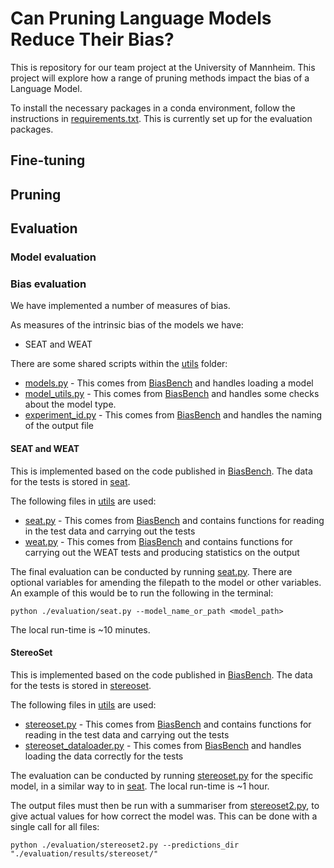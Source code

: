 # Can Pruning Language Models Reduce Their Bias?

This is repository for our team project at the University of Mannheim. This project will explore how a range of pruning methods impact the bias of a Language Model.

To install the necessary packages in a conda environment, follow the instructions in [requirements.txt](requirements.txt). This is currently set up for the evaluation packages.

## Fine-tuning

## Pruning

## Evaluation

### Model evaluation

### Bias evaluation

We have implemented a number of measures of bias.

As measures of the intrinsic bias of the models we have:
- SEAT and WEAT

There are some shared scripts within the [utils](evaluation/utils/) folder:
- [models.py](evaluation/utils/models.py) - This comes from [BiasBench](https://github.com/McGill-NLP/bias-bench) and handles loading a model
- [model_utils.py](evaluation/utils/model_utils.py) - This comes from [BiasBench](https://github.com/McGill-NLP/bias-bench) and handles some checks about the model type.
- [experiment_id.py](evaluation/utils/experiment_id.py) - This comes from [BiasBench](https://github.com/McGill-NLP/bias-bench) and handles the naming of the output file

#### SEAT and WEAT

This is implemented based on the code published in [BiasBench](https://github.com/McGill-NLP/bias-bench). The data for the tests is stored in [seat](evaluation/data/seat/).

The following files in [utils](evaluation/utils/) are used:
- [seat.py](evaluation/utils/seat.py) - This comes from [BiasBench](https://github.com/McGill-NLP/bias-bench) and contains functions for reading in the test data and carrying out the tests
- [weat.py](evaluation/utils/weat.py) - This comes from [BiasBench](https://github.com/McGill-NLP/bias-bench) and contains functions for carrying out the WEAT tests and producing statistics on the output

The final evaluation can be conducted by running [seat.py](evaluation/seat.py). There are optional variables for amending the filepath to the model or other variables. An example of this would be to run the following in the terminal:

```
python ./evaluation/seat.py --model_name_or_path <model_path>
```

The local run-time is ~10 minutes.

#### StereoSet

This is implemented based on the code published in [BiasBench](https://github.com/McGill-NLP/bias-bench). The data for the tests is stored in [stereoset](evaluation/data/stereoset/).

The following files in [utils](evaluation/utils/) are used:
- [stereoset.py](evaluation/utils/stereoset.py) - This comes from [BiasBench](https://github.com/McGill-NLP/bias-bench) and contains functions for reading in the test data and carrying out the tests
- [stereoset_dataloader.py](evaluation/utils/stereoset_dataloader.py) - This comes from [BiasBench](https://github.com/McGill-NLP/bias-bench) and handles loading the data correctly for the tests

The evaluation can be conducted by running [stereoset.py](evaluation/stereoset.py) for the specific model, in a similar way to in [seat](#seat-and-weat). The local run-time is ~1 hour.

The output files must then be run with a summariser from [stereoset2.py](evaluation/stereoset2.py), to give actual values for how correct the model was. This can be done with a single call for all files:

```
python ./evaluation/stereoset2.py --predictions_dir "./evaluation/results/stereoset/"
```
